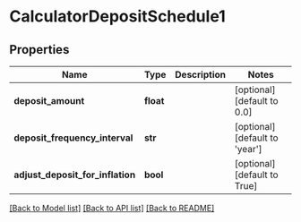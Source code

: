 # CalculatorDepositSchedule1

## Properties
Name | Type | Description | Notes
------------ | ------------- | ------------- | -------------
**deposit_amount** | **float** |  | [optional] [default to 0.0]
**deposit_frequency_interval** | **str** |  | [optional] [default to 'year']
**adjust_deposit_for_inflation** | **bool** |  | [optional] [default to True]

[[Back to Model list]](../README.md#documentation-for-models) [[Back to API list]](../README.md#documentation-for-api-endpoints) [[Back to README]](../README.md)


